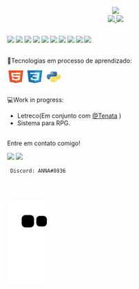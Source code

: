 <div align="center">
  <a href="https://github.com/AnnaTRocha"/>
  <img src="https://user-images.githubusercontent.com/95356877/173167015-d3a1b489-6724-4c33-9892-5e9de25084d6.gif"/>
</div>
  
<div align="center">
  <a href="https://github.com/AnnaTRocha"/>
  <img height="150em" src="https://github-readme-stats.vercel.app/api?username=AnnaTRocha&show_icons=true&theme=dark&include_all_commits=true&count_private=true"/>
  <a href="https://github.com/AnnaTRocha"/>
  <img height="150em" src="https://github-readme-stats.vercel.app/api/top-langs/?username=AnnaTRocha&layout=compact&langs_count=7&theme=dark"/>
</div>
  
##

<div>
   <a href="https://github.com/AnnaTRocha" target="_blank"><img src="https://img.shields.io/badge/Arduino_IDE-00979D?style=for-the-badge&logo=arduino&logoColor=white" target="_blank"></a>
  <a href="https://github.com/AnnaTRocha" target="_blank"><img src="https://img.shields.io/badge/Python-3776AB?style=for-the-badge&logo=python&logoColor=white" target="_blank"></a>
    <a href="https://github.com/AnnaTRocha" target="_blank"><img src="https://img.shields.io/badge/Java-ED8B00?style=for-the-badge&logo=java&logoColor=white" target="_blank"></a>
   <a href="https://github.com/AnnaTRocha" target="_blank"><img src="	https://img.shields.io/badge/Eclipse-2C2255?style=for-the-badge&logo=eclipse&logoColor=white" target="_blank"></a>
   <a href="https://github.com/AnnaTRocha" target="_blank"><img src="https://img.shields.io/badge/PyCharm-000000.svg?&style=for-the-badge&logo=PyCharm&logoColor=white" target="_blank"></a>
  <a href="https://github.com/AnnaTRocha" target="_blank"><img src="https://img.shields.io/badge/GitHub-100000?style=for-the-badge&logo=github&logoColor=white" target="_blank"></a>
  <a href="https://github.com/AnnaTRocha" target="_blank"><img src="https://img.shields.io/badge/Colab-F9AB00?style=for-the-badge&logo=googlecolab&color=525252" target="_blank"></a>
  <a href="https://github.com/AnnaTRocha" target="_blank"><img src="https://img.shields.io/badge/Figma-F24E1E?style=for-the-badge&logo=figma&logoColor=white" target="_blank"></a>
  <a href="https://github.com/AnnaTRocha" target="_blank"><img src="https://img.shields.io/badge/Adobe%20Photoshop-31A8FF?style=for-the-badge&logo=Adobe%20Photoshop&logoColor=black" target="_blank"></a>
  <a href="https://github.com/AnnaTRocha" target="_blank"><img src="https://img.shields.io/badge/Krita-203759?style=for-the-badge&logo=krita&logoColor=EEF37B" target="_blank"></a>

 ##
  
📝Tecnologias em processo de aprendizado: 
  
   <img align="center" alt="HTML" height="30" width="40" src="https://raw.githubusercontent.com/devicons/devicon/master/icons/html5/html5-original.svg">
  <img align="center" alt="CSS" height="30" width="40" src="https://raw.githubusercontent.com/devicons/devicon/master/icons/css3/css3-original.svg">
  <img align="center" alt="Python" height="30" width="40" src="https://raw.githubusercontent.com/devicons/devicon/master/icons/python/python-original.svg">
 
  ##
  
 💻Work in progress:
  
  - Letreco(Em conjunto com [@Tenata](https://github.com/TenataOfficial) )
  - Sistema para RPG.
  
<div>    
   
 ##
  
  Entre em contato comigo!
    
  <a href="https://www.linkedin.com/in/anna-rocha-5a3126227" target="_blank"><img src="https://img.shields.io/badge/-LinkedIn-%230077B5?style=for-the-badge&logo=linkedin&logoColor=white" target="_blank"></a>
  <a href = "mailto:annaleletr@gmail.com"><img src="https://img.shields.io/badge/-Gmail-%23333?style=for-the-badge&logo=gmail&logoColor=white" target="_blank"></a>
  
  
     Discord: ANNA#8936
  <br><br>
</div>
  
  ![Snake animation](https://github.com/AnnaTRocha/AnnaTRocha/blob/output/github-contribution-grid-snake.svg)
  <!--
<a href="https://github.com/AnnaTRocha" target="_blank"><img src="https://img.shields.io/badge/HTML5-E34F26?style=for-the-badge&logo=html5&logoColor=white" target="_blank"></a>
  <a href="https://github.com/AnnaTRocha" target="_blank"><img src="https://img.shields.io/badge/CSS3-1572B6?style=for-the-badge&logo=css3&logoColor=white" target="_blank"></a>
  <a href="https://github.com/AnnaTRocha" target="_blank"><img src="https://img.shields.io/badge/PostgreSQL-316192?style=for-the-badge&logo=postgresql&logoColor=white" target="_blank"></a> 
  <a href="https://github.com/AnnaTRocha" target="_blank"><img src="https://img.shields.io/badge/Visual_Studio_Code-0078D4?style=for-the-badge&logo=visual%20studio%20code&logoColor=white" target="_blank"></a>
  <a href="https://github.com/AnnaTRocha" target="_blank"><img src="https://img.shields.io/badge/Spring-6DB33F?style=for-the-badge&logo=spring&logoColor=white" target="_blank"></a>
  <a href="https://github.com/AnnaTRocha" target="_blank"><img src="https://img.shields.io/badge/Notepad++-90E59A.svg?style=for-the-badge&logo=notepad%2B%2B&logoColor=black" target="_blank"></a>
  <a href="https://github.com/AnnaTRocha" target="_blank"><img src="https://img.shields.io/badge/Android_Studio-3DDC84?style=for-the-badge&logo=android-studio&logoColor=white" target="_blank"></a>
  <a href="https://github.com/AnnaTRocha" target="_blank"><img src="https://img.shields.io/badge/apache%20netbeans-1B6AC6?style=for-the-badge&logo=apache%20netbeans%20IDE&logoColor=white" target="_blank"></a>
  <a href="https://github.com/AnnaTRocha" target="_blank"><img src="https://img.shields.io/badge/IntelliJ_IDEA-000000.svg?style=for-the-badge&logo=intellij-idea&logoColor=white" target="_blank"></a>
  <a href="https://github.com/AnnaTRocha" target="_blank"><img src="https://img.shields.io/badge/Eclipse-2C2255?style=for-the-badge&logo=eclipse&logoColor=white" target="_blank"></a>
  <a href="https://github.com/AnnaTRocha" target="_blank"><img src="https://img.shields.io/badge/Visual_Studio_Code-0078D4?style=for-the-badge&logo=visual%20studio%20code&logoColor=white" target="_blank"></a>
  <a href="https://github.com/AnnaTRocha" target="_blank"><img src="https://img.shields.io/badge/Oracle-F80000?style=for-the-badge&logo=Oracle&logoColor=white" target="_blank"></a>
  <a href="https://github.com/AnnaTRocha" target="_blank"><img src="https://img.shields.io/badge/MySQL-005C84?style=for-the-badge&logo=mysql&logoColor=white" target="_blank"></a>-->
  <br><br>  
</div>
